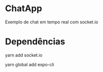 # ChatApp
Exemplo de chat em tempo real com socket.io

# Dependências
yarn add socket.io

yarn global add expo-cli
